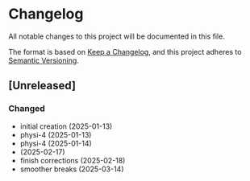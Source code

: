# Changelog

All notable changes to this project will be documented in this file.

The format is based on [Keep a Changelog](https://keepachangelog.com/en/1.0.0/),
and this project adheres to [Semantic Versioning](https://semver.org/spec/v2.0.0.html).


## [Unreleased]

### Changed
- initial creation (2025-01-13)
- physi-4 (2025-01-13)
- physi-4 (2025-01-14)
- <choice> (2025-02-17)
- finish corrections (2025-02-18)
- smoother breaks (2025-03-14)